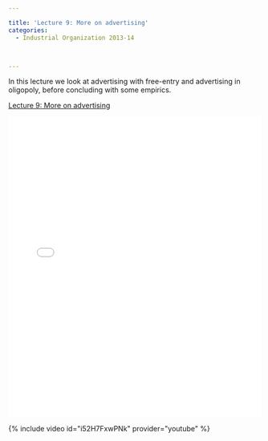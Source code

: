 ```yaml
---

title: 'Lecture 9: More on advertising'
categories:
  - Industrial Organization 2013-14



---
```

In this lecture we look at advertising with free-entry and advertising in oligopoly, before concluding with some empirics.  

 

<a href="https://www.scribd.com/doc/199614095/Lecture-9-More-on-advertising"  title="View Lecture 9: More on advertising on Scribd">Lecture 9: More on advertising</a>

<iframe data-aspect-ratio="undefined" data-auto-height="false" frameborder="0" height="600" scrolling="no" src="//www.scribd.com/embeds/199614095/content?start_page=1&amp;view_mode=slideshow&amp;show_recommendations=false" width="100%"></iframe> 

 



{% include video id="i52H7FxwPNk" provider="youtube" %}



